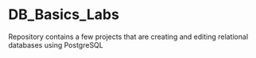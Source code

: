 # DB_Basics_Labs
Repository contains a few projects that are creating and editing relational databases using PostgreSQL
